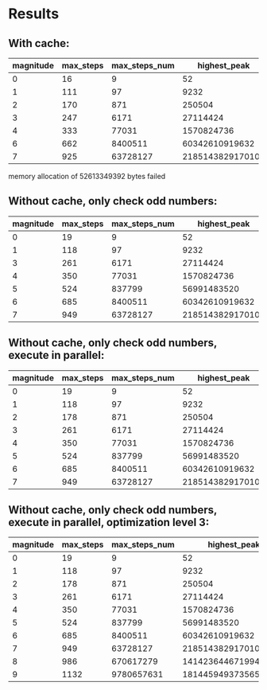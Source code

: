 # Results

## With cache:
|magnitude|max_steps|max_steps_num|highest_peak|highest_peak_num|elapsed_ms|
|----|----|----|----|----|----|
|0|16|9|52|7|0|
|1|111|97|9232|27|0|
|2|170|871|250504|703|1|
|3|247|6171|27114424|9663|5|
|4|333|77031|1570824736|77671|42|
|6|662|8400511|60342610919632|6631675|7712|
|7|925|63728127|2185143829170100|80049391|90050|

memory allocation of 52613349392 bytes failed

## Without cache, only check odd numbers:
|magnitude|max_steps|max_steps_num|highest_peak|highest_peak_num|elapsed_ms|
|----|----|----|----|----|----|
|0|19|9|52|7|0|
|1|118|97|9232|27|0|
|3|261|6171|27114424|9663|8|
|4|350|77031|1570824736|77671|99|
|5|524|837799|56991483520|704511|1176|
|6|685|8400511|60342610919632|6631675|13182|
|7|949|63728127|2185143829170100|80049391|151221|

## Without cache, only check odd numbers, execute in parallel: 
|magnitude|max_steps|max_steps_num|highest_peak|highest_peak_num|elapsed_ms|
|----|----|----|----|----|----|
|0|19|9|52|7|1|
|1|118|97|9232|27|1|
|2|178|871|250504|703|2|
|3|261|6171|27114424|9663|4|
|4|350|77031|1570824736|77671|28|
|5|524|837799|56991483520|704511|293|
|6|685|8400511|60342610919632|6631675|2977|
|7|949|63728127|2185143829170100|80049391|33496|

## Without cache, only check odd numbers, execute in parallel, optimization level 3:
|magnitude|max_steps|max_steps_num|highest_peak|highest_peak_num|elapsed_ms|
|----|----|----|----|----|----|
|0|19|9|52|7|0|
|1|118|97|9232|27|1|
|2|178|871|250504|703|1|
|3|261|6171|27114424|9663|1|
|4|350|77031|1570824736|77671|4|
|5|524|837799|56991483520|704511|28|
|6|685|8400511|60342610919632|6631675|300|
|7|949|63728127|2185143829170100|80049391|3319|
|8|986|670617279|1414236446719942480|319804831|38043|
|9|1132|9780657631|18144594937356598024|8528817511|431688|
